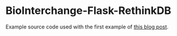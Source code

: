 # BioInterchange-Flask-RethinkDB

Example source code used with the first example of [this blog post](http://indie.kim/news/2015/07/13/biointerchange-2-release.html).

